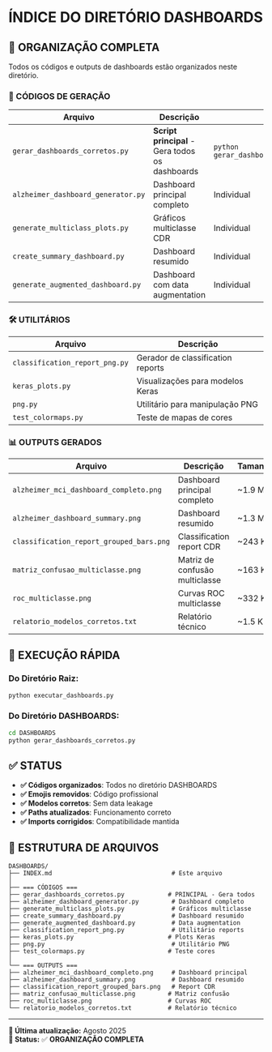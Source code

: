 # ÍNDICE DO DIRETÓRIO DASHBOARDS

## 📁 ORGANIZAÇÃO COMPLETA

Todos os códigos e outputs de dashboards estão organizados neste diretório.

### 🔧 CÓDIGOS DE GERAÇÃO

| Arquivo | Descrição | Uso |
|---------|-----------|-----|
| `gerar_dashboards_corretos.py` | **Script principal** - Gera todos os dashboards | `python gerar_dashboards_corretos.py` |
| `alzheimer_dashboard_generator.py` | Dashboard principal completo | Individual |
| `generate_multiclass_plots.py` | Gráficos multiclasse CDR | Individual |
| `create_summary_dashboard.py` | Dashboard resumido | Individual |
| `generate_augmented_dashboard.py` | Dashboard com data augmentation | Individual |

### 🛠️ UTILITÁRIOS

| Arquivo | Descrição |
|---------|-----------|
| `classification_report_png.py` | Gerador de classification reports |
| `keras_plots.py` | Visualizações para modelos Keras |
| `png.py` | Utilitário para manipulação PNG |
| `test_colormaps.py` | Teste de mapas de cores |

### 📊 OUTPUTS GERADOS

| Arquivo | Descrição | Tamanho |
|---------|-----------|---------|
| `alzheimer_mci_dashboard_completo.png` | Dashboard principal completo | ~1.9 MB |
| `alzheimer_dashboard_summary.png` | Dashboard resumido | ~1.3 MB |
| `classification_report_grouped_bars.png` | Classification report CDR | ~243 KB |
| `matriz_confusao_multiclasse.png` | Matriz de confusão multiclasse | ~163 KB |
| `roc_multiclasse.png` | Curvas ROC multiclasse | ~332 KB |
| `relatorio_modelos_corretos.txt` | Relatório técnico | ~1.5 KB |

## 🚀 EXECUÇÃO RÁPIDA

### Do Diretório Raiz:
```bash
python executar_dashboards.py
```

### Do Diretório DASHBOARDS:
```bash
cd DASHBOARDS
python gerar_dashboards_corretos.py
```

## ✅ STATUS

- **✅ Códigos organizados**: Todos no diretório DASHBOARDS
- **✅ Emojis removidos**: Código profissional
- **✅ Modelos corretos**: Sem data leakage
- **✅ Paths atualizados**: Funcionamento correto
- **✅ Imports corrigidos**: Compatibilidade mantida

## 📝 ESTRUTURA DE ARQUIVOS

```
DASHBOARDS/
├── INDEX.md                                 # Este arquivo
│
├── === CÓDIGOS ===
├── gerar_dashboards_corretos.py            # PRINCIPAL - Gera todos
├── alzheimer_dashboard_generator.py         # Dashboard completo
├── generate_multiclass_plots.py             # Gráficos multiclasse 
├── create_summary_dashboard.py              # Dashboard resumido
├── generate_augmented_dashboard.py          # Data augmentation
├── classification_report_png.py             # Utilitário reports
├── keras_plots.py                          # Plots Keras
├── png.py                                   # Utilitário PNG
├── test_colormaps.py                       # Teste cores
│
└── === OUTPUTS ===
├── alzheimer_mci_dashboard_completo.png     # Dashboard principal
├── alzheimer_dashboard_summary.png          # Dashboard resumido
├── classification_report_grouped_bars.png   # Report CDR
├── matriz_confusao_multiclasse.png         # Matriz confusão
├── roc_multiclasse.png                     # Curvas ROC
└── relatorio_modelos_corretos.txt          # Relatório técnico
```

---

**📅 Última atualização:** Agosto 2025  
**🎯 Status:** ✅ **ORGANIZAÇÃO COMPLETA**
